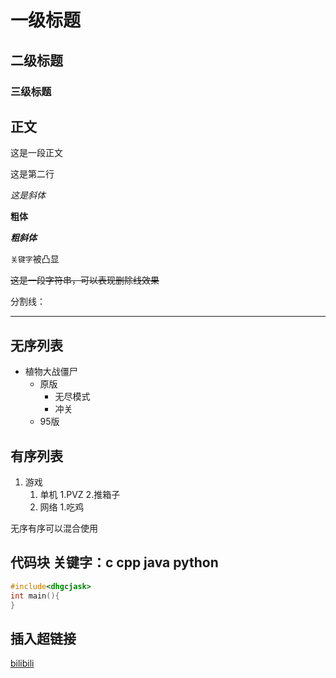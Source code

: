 # 一级标题
## 二级标题
### 三级标题

## 正文
这是一段正文

这是第二行

*这是斜体*

**粗体**

***粗斜体***

`关键字`被凸显

~~这是一段字符串，可以表现删除线效果~~

分割线：

******

## 无序列表
* 植物大战僵尸
  * 原版
    * 无尽模式
    * 冲关
  * 95版

## 有序列表
1. 游戏
   1. 单机
      1.PVZ
      2.推箱子
   2. 网络
      1.吃鸡

无序有序可以混合使用

## 代码块   关键字：c cpp java python
```cpp
#include<dhgcjask>
int main(){
}
```
## 插入超链接
[bilibili](https://www.bilibili.com "点击进入B站")






